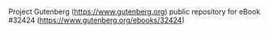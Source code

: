 Project Gutenberg (https://www.gutenberg.org) public repository for eBook #32424 (https://www.gutenberg.org/ebooks/32424)
